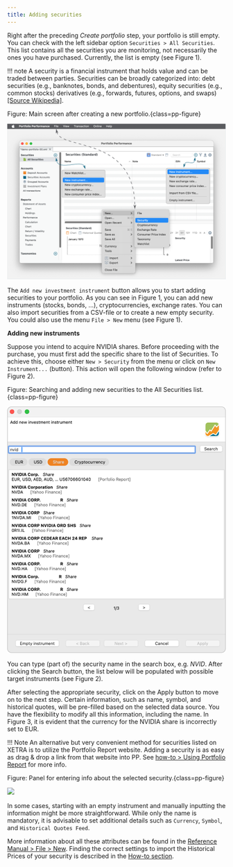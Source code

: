 ```yaml
---
title: Adding securities
---
```

Right after the preceding *Create portfolio* step, your portfolio is still empty. You can check with the left sidebar option `Securities > All Securities`. This list contains all the securities you are monitoring, not necessarily the ones you have purchased. Currently, the list is empty (see Figure 1).

!!! note
    A security is a financial instrument that holds value and can be traded between parties. Securities can be broadly categorized into: debt securities (e.g., banknotes, bonds, and debentures), equity securities (e.g., common stocks) derivatives (e.g., forwards, futures, options, and swaps) [\[Source Wikipedia\]](<https://en.wikipedia.org/wiki/Security_ (finance)>).

Figure: Main screen after creating a new portfolio.{class=pp-figure}

![](images/adding-securties-starting-screen.svg)

The `Add new investment instrument` button allows you to start adding securities to your portfolio. As you can see in Figure 1, you can add new instruments (stocks, bonds, ...), cryptocurrencies, exchange rates. You can also import securities from a CSV-file or to create a new empty security. You could also use the menu `File > New` menu (see Figure 1).

**Adding new instruments**

Suppose you intend to acquire NVIDIA shares. Before proceeding with the purchase, you must first add the specific share to the list of Securities. To achieve this, choose either `New > Security` from the menu or click on `New Instrument...` (button). This action will open the following window (refer to Figure 2).

Figure: Searching and adding new securities to the All Securities list.{class=pp-figure}

![](images/adding-securties-new-security.svg)

You can type (part of) the security name in the search box, e.g. *NVID*. After clicking the Search button, the list below will be populated with possible target instruments (see Figure 2).

After selecting the appropriate security, click on the Apply button to move on to the next step. Certain information, such as name, symbol, and historical quotes, will be pre-filled based on the selected data source. You have the flexibility to modify all this information, including the name. In Figure 3, it is evident that the currency for the NVIDIA share is incorrectly set to EUR.

!!! Note
    An alternative but very convenient method for securities listed on XETRA is to utilize the Portfolio Report website. Adding a security is as easy as drag & drop a link from that website into PP. See [how-to > Using Portfolio Report](../how-to/downloading-historical-prices/portfolioreport.md) for more info.

Figure: Panel for entering info about the selected security.{class=pp-figure}

![](images/adding-securities-additional-info.png)


In some cases, starting with an empty instrument and manually inputting the information might be more straightforward. While only the name is mandatory, it is advisable to set additional details such as `Currency`, `Symbol`, and `Historical Quotes Feed`.

More information about all these attributes can be found in the [Reference Manual > File > New](../reference/file/new.md). Finding the correct settings to import the Historical Prices of your security is described in the [How-to section](../how-to/downloading-historical-prices/index.md).